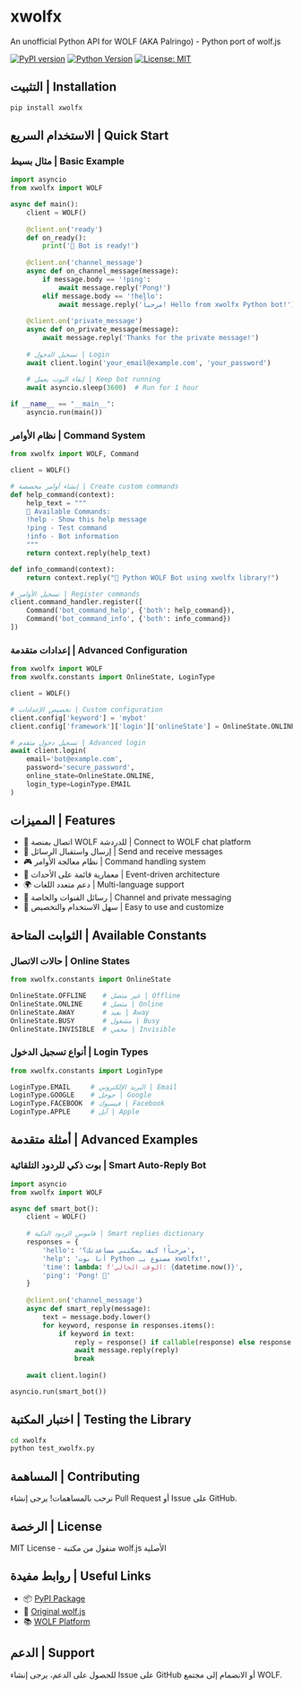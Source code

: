 # xwolfx

An unofficial Python API for WOLF (AKA Palringo) - Python port of wolf.js

[![PyPI version](https://badge.fury.io/py/xwolfx.svg)](https://badge.fury.io/py/xwolfx)
[![Python Version](https://img.shields.io/pypi/pyversions/xwolfx.svg)](https://pypi.org/project/xwolfx/)
[![License: MIT](https://img.shields.io/badge/License-MIT-yellow.svg)](https://opensource.org/licenses/MIT)

## التثبيت | Installation

```bash
pip install xwolfx
```

## الاستخدام السريع | Quick Start

### مثال بسيط | Basic Example

```python
import asyncio
from xwolfx import WOLF

async def main():
    client = WOLF()
    
    @client.on('ready')
    def on_ready():
        print('🤖 Bot is ready!')
    
    @client.on('channel_message')
    async def on_channel_message(message):
        if message.body == '!ping':
            await message.reply('Pong!')
        elif message.body == '!hello':
            await message.reply('مرحباً! Hello from xwolfx Python bot!')
    
    @client.on('private_message')
    async def on_private_message(message):
        await message.reply('Thanks for the private message!')
    
    # تسجيل الدخول | Login
    await client.login('your_email@example.com', 'your_password')
    
    # إبقاء البوت يعمل | Keep bot running
    await asyncio.sleep(3600)  # Run for 1 hour

if __name__ == "__main__":
    asyncio.run(main())
```

### نظام الأوامر | Command System

```python
from xwolfx import WOLF, Command

client = WOLF()

# إنشاء أوامر مخصصة | Create custom commands
def help_command(context):
    help_text = """
    🤖 Available Commands:
    !help - Show this help message
    !ping - Test command
    !info - Bot information
    """
    return context.reply(help_text)

def info_command(context):
    return context.reply("🐍 Python WOLF Bot using xwolfx library!")

# تسجيل الأوامر | Register commands
client.command_handler.register([
    Command('bot_command_help', {'both': help_command}),
    Command('bot_command_info', {'both': info_command})
])
```

### إعدادات متقدمة | Advanced Configuration

```python
from xwolfx import WOLF
from xwolfx.constants import OnlineState, LoginType

client = WOLF()

# تخصيص الإعدادات | Custom configuration
client.config['keyword'] = 'mybot'
client.config['framework']['login']['onlineState'] = OnlineState.ONLINE

# تسجيل دخول متقدم | Advanced login
await client.login(
    email='bot@example.com',
    password='secure_password',
    online_state=OnlineState.ONLINE,
    login_type=LoginType.EMAIL
)
```

## المميزات | Features

- 🔌 اتصال بمنصة WOLF للدردشة | Connect to WOLF chat platform
- 💬 إرسال واستقبال الرسائل | Send and receive messages  
- 🎮 نظام معالجة الأوامر | Command handling system
- 📡 معمارية قائمة على الأحداث | Event-driven architecture
- 🌍 دعم متعدد اللغات | Multi-language support
- 👥 رسائل القنوات والخاصة | Channel and private messaging
- 🔧 سهل الاستخدام والتخصيص | Easy to use and customize

## الثوابت المتاحة | Available Constants

### حالات الاتصال | Online States
```python
from xwolfx.constants import OnlineState

OnlineState.OFFLINE    # غير متصل | Offline
OnlineState.ONLINE     # متصل | Online  
OnlineState.AWAY       # بعيد | Away
OnlineState.BUSY       # مشغول | Busy
OnlineState.INVISIBLE  # مخفي | Invisible
```

### أنواع تسجيل الدخول | Login Types
```python
from xwolfx.constants import LoginType

LoginType.EMAIL     # البريد الإلكتروني | Email
LoginType.GOOGLE    # جوجل | Google
LoginType.FACEBOOK  # فيسبوك | Facebook
LoginType.APPLE     # أبل | Apple
```

## أمثلة متقدمة | Advanced Examples

### بوت ذكي للردود التلقائية | Smart Auto-Reply Bot

```python
import asyncio
from xwolfx import WOLF

async def smart_bot():
    client = WOLF()
    
    # قاموس الردود الذكية | Smart replies dictionary
    responses = {
        'hello': 'مرحباً! كيف يمكنني مساعدتك؟',
        'help': 'أنا بوت Python مصنوع بـ xwolfx!',
        'time': lambda: f'الوقت الحالي: {datetime.now()}',
        'ping': 'Pong! 🏓'
    }
    
    @client.on('channel_message')
    async def smart_reply(message):
        text = message.body.lower()
        for keyword, response in responses.items():
            if keyword in text:
                reply = response() if callable(response) else response
                await message.reply(reply)
                break
    
    await client.login()

asyncio.run(smart_bot())
```

## اختبار المكتبة | Testing the Library

```bash
cd xwolfx
python test_xwolfx.py
```

## المساهمة | Contributing

نرحب بالمساهمات! يرجى إنشاء Pull Request أو Issue على GitHub.

## الرخصة | License

MIT License - منقول من مكتبة wolf.js الأصلية

## روابط مفيدة | Useful Links

- 📦 [PyPI Package](https://pypi.org/project/xwolfx/)
- 🐺 [Original wolf.js](https://github.com/dawalters1/wolf.js)
- 📚 [WOLF Platform](https://wolf.live/)

## الدعم | Support

للحصول على الدعم، يرجى إنشاء Issue على GitHub أو الانضمام إلى مجتمع WOLF.